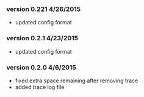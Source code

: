 ### version 0.221  4/26/2015

- updated config format

### version 0.2.1  4/23/2015

- updated config format

### version 0.2.0  4/6/2015

- fixed extra space remaining after removing trace
- added trace log file

